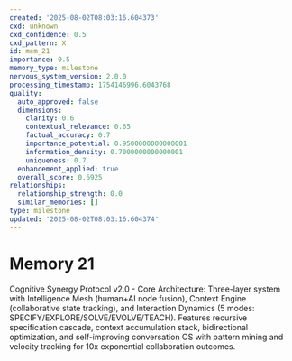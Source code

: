 ```yaml
---
created: '2025-08-02T08:03:16.604373'
cxd: unknown
cxd_confidence: 0.5
cxd_pattern: X
id: mem_21
importance: 0.5
memory_type: milestone
nervous_system_version: 2.0.0
processing_timestamp: 1754146996.6043768
quality:
  auto_approved: false
  dimensions:
    clarity: 0.6
    contextual_relevance: 0.65
    factual_accuracy: 0.7
    importance_potential: 0.9500000000000001
    information_density: 0.7000000000000001
    uniqueness: 0.7
  enhancement_applied: true
  overall_score: 0.6925
relationships:
  relationship_strength: 0.0
  similar_memories: []
type: milestone
updated: '2025-08-02T08:03:16.604374'
---
```


# Memory 21

Cognitive Synergy Protocol v2.0 - Core Architecture: Three-layer system with Intelligence Mesh (human+AI node fusion), Context Engine (collaborative state tracking), and Interaction Dynamics (5 modes: SPECIFY/EXPLORE/SOLVE/EVOLVE/TEACH). Features recursive specification cascade, context accumulation stack, bidirectional optimization, and self-improving conversation OS with pattern mining and velocity tracking for 10x exponential collaboration outcomes.